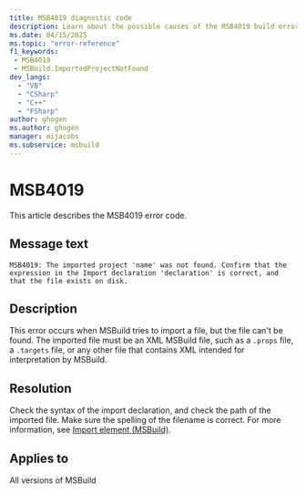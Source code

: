 ```yaml
---
title: MSB4019 diagnostic code
description: Learn about the possible causes of the MSB4019 build error and get troubleshooting tips.
ms.date: 04/15/2025
ms.topic: "error-reference"
f1_keywords:
 - MSB4019
 - MSBuild.ImportedProjectNotFound
dev_langs:
  - "VB"
  - "CSharp"
  - "C++"
  - "FSharp"
author: ghogen
ms.author: ghogen
manager: mijacobs
ms.subservice: msbuild
---
```

# MSB4019

This article describes the MSB4019 error code.

## Message text

`MSB4019: The imported project 'name' was not found. Confirm that the expression in the Import declaration 'declaration' is correct, and that the file exists on disk.`

## Description

This error occurs when MSBuild tries to import a file, but the file can't be found. The imported file must be an XML MSBuild file, such as a `.props` file, a `.targets` file, or any other file that contains XML intended for interpretation by MSBuild.

## Resolution

Check the syntax of the import declaration, and check the path of the imported file. Make sure the spelling of the filename is correct. For more information, see [Import element (MSBuild)](../import-element-msbuild.md).

## Applies to

All versions of MSBuild
